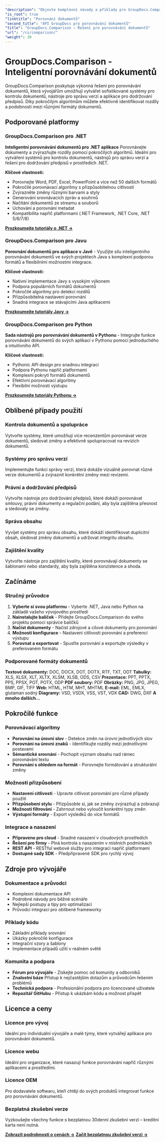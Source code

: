 ```yaml
---
"description": "Objevte komplexní návody a příklady pro GroupDocs.Comparison napříč různými platformami. Inteligentně porovnávejte dokumenty pomocí pokročilých algoritmů pro systémy kontroly dokumentů, správu verzí a řešení pro dodržování předpisů."
"is_root": true
"linktitle": "Porovnání dokumentů"
"second_title": "API GroupDocs pro porovnávání dokumentů"
"title": "GroupDocs.Comparison – Řešení pro porovnávání dokumentů"
"url": "/cs/comparison/"
"weight": 30
---
```


# GroupDocs.Comparison - Inteligentní porovnávání dokumentů

GroupDocs.Comparison poskytuje výkonná řešení pro porovnávání dokumentů, která vývojářům umožňují vytvářet sofistikované systémy pro kontrolu dokumentů, nástroje pro správu verzí a aplikace pro dodržování předpisů. Díky pokročilým algoritmům můžete efektivně identifikovat rozdíly a podobnosti mezi různými formáty dokumentů.

## Podporované platformy

### GroupDocs.Comparison pro .NET
**Inteligentní porovnávání dokumentů pro .NET aplikace** Porovnávejte dokumenty a zvýrazňujte rozdíly pomocí pokročilých algoritmů. Ideální pro vytváření systémů pro kontrolu dokumentů, nástrojů pro správu verzí a řešení pro dodržování předpisů v prostředích .NET.

**Klíčové vlastnosti:**
- Porovnejte Word, PDF, Excel, PowerPoint a více než 50 dalších formátů
- Pokročilé porovnávací algoritmy s přizpůsobitelnou citlivostí
- Zvýrazněte změny různými barvami a styly  
- Generování srovnávacích zpráv a souhrnů
- Načítání dokumentů ze streamu a souborů
- Uchování a porovnání metadat
- Kompatibilita napříč platformami (.NET Framework, .NET Core, .NET 5/6/7/8)

**[Prozkoumejte tutoriály o .NET →](./net/)**


### GroupDocs.Comparison pro Javu
**Porovnání dokumentů pro aplikace v Javě** - Využijte sílu inteligentního porovnávání dokumentů ve svých projektech Java s komplexní podporou formátů a flexibilními možnostmi integrace.

**Klíčové vlastnosti:**
- Nativní implementace Javy s vysokým výkonem
- Podpora populárních formátů dokumentů
- Pokročilé algoritmy pro detekci rozdílů
- Přizpůsobitelná nastavení porovnání
- Snadná integrace se stávajícími Java aplikacemi

**[Prozkoumejte tutoriály Javy →](./java/)**


### GroupDocs.Comparison pro Python
**Sada nástrojů pro porovnávání dokumentů v Pythonu** - Integrujte funkce porovnávání dokumentů do svých aplikací v Pythonu pomocí jednoduchého a intuitivního API.

**Klíčové vlastnosti:**
- Pythonic API design pro snadnou integraci
- Podpora Pythonu napříč platformami
- Komplexní pokrytí formátů dokumentů
- Efektivní porovnávací algoritmy
- Flexibilní možnosti výstupu

**[Prozkoumejte tutoriály Pythonu →](./python/)**


## Oblíbené případy použití

### Kontrola dokumentů a spolupráce
Vytvořte systémy, které umožňují více recenzentům porovnávat verze dokumentů, sledovat změny a efektivně spolupracovat na revizích dokumentů.

### Systémy pro správu verzí
Implementujte funkci správy verzí, která dokáže vizuálně porovnat různé verze dokumentů a zvýraznit konkrétní změny mezi revizemi.

### Právní a dodržování předpisů
Vytvořte nástroje pro dodržování předpisů, které dokáží porovnávat smlouvy, právní dokumenty a regulační podání, aby byla zajištěna přesnost a sledovaly se změny.

### Správa obsahu
Vyvíjet systémy pro správu obsahu, které dokáží identifikovat duplicitní obsah, sledovat změny dokumentů a udržovat integritu obsahu.

### Zajištění kvality
Vytvořte nástroje pro zajištění kvality, které porovnávají dokumenty se šablonami nebo standardy, aby byla zajištěna konzistence a shoda.


## Začínáme

### Stručný průvodce
1. **Vyberte si svou platformu** - Vyberte .NET, Java nebo Python na základě vašeho vývojového prostředí
2. **Nainstalujte balíček** - Přidejte GroupDocs.Comparison do svého projektu pomocí správce balíčků
3. **Načíst dokumenty** - Načíst zdrojové a cílové dokumenty pro porovnání
4. **Možnosti konfigurace** - Nastavení citlivosti porovnání a preferencí výstupu
5. **Porovnat a exportovat** - Spusťte porovnání a exportujte výsledky v preferovaném formátu

### Podporované formáty dokumentů

**Textové dokumenty:** DOC, DOCX, DOT, DOTX, RTF, TXT, ODT
**Tabulky:** XLS, XLSX, XLT, XLTX, XLSM, XLSB, ODS, CSV
**Prezentace:** PPT, PPTX, PPS, PPSX, POT, POTX, ODP
**PDF soubory:** PDF
**Obrázky:** PNG, JPG, JPEG, BMP, GIF, TIFF
**Web:** HTML, HTM, MHT, MHTML
**E-mail:** EML, EMLX, glutaman sodný
**Diagramy:** VSD, VSDX, VSS, VST, VDX
**CAD:** DWG, DXF
**A mnoho dalších...**


## Pokročilé funkce

### Porovnávací algoritmy
- **Porovnání na úrovni slov** - Detekce změn na úrovni jednotlivých slov
- **Porovnání na úrovni znaků** - Identifikujte rozdíly mezi jednotlivými postavami  
- **Sémantické srovnání** - Pochopit význam obsahu nad rámec porovnávání textu
- **Porovnání s ohledem na formát** - Porovnejte formátování a strukturální změny

### Možnosti přizpůsobení
- **Nastavení citlivosti** - Upravte citlivost porovnání pro různé případy použití
- **Přizpůsobení stylu** - Přizpůsobte si, jak se změny zvýrazňují a zobrazují
- **Možnosti filtrování** - Zahrnout nebo vyloučit konkrétní typy změn
- **Výstupní formáty** - Export výsledků do více formátů

### Integrace a nasazení
- **Připraveno pro cloud** - Snadné nasazení v cloudových prostředích
- **Řešení pro firmy** - Plná kontrola s nasazením v místních podmínkách
- **REST API** - RESTful webové služby pro integraci napříč platformami
- **Dostupné sady SDK** - Předpřipravené SDK pro rychlý vývoj


## Zdroje pro vývojáře

### Dokumentace a průvodci
- Komplexní dokumentace API
- Podrobné návody pro běžné scénáře
- Nejlepší postupy a tipy pro optimalizaci
- Průvodci integrací pro oblíbené frameworky

### Příklady kódu
- Základní příklady srovnání
- Ukázky pokročilé konfigurace
- Integrační vzory a šablony
- Implementace případů užití v reálném světě

### Komunita a podpora
- **Fórum pro vývojáře** - Získejte pomoc od komunity a odborníků
- **Znalostní báze** Přístup k nejčastějším dotazům a průvodcům řešením problémů  
- **Technická podpora** - Profesionální podpora pro licencované uživatele
- **Repozitář GitHubu** - Přístup k ukázkám kódu a možnost přispět

## Licence a ceny

### Licence pro vývoj
Ideální pro individuální vývojáře a malé týmy, které vytvářejí aplikace pro porovnávání dokumentů.

### Licence webu  
Ideální pro organizace, které nasazují funkce porovnávání napříč různými aplikacemi a prostředími.

### Licence OEM
Pro dodavatele softwaru, kteří chtějí do svých produktů integrovat funkce pro porovnávání dokumentů.

### Bezplatná zkušební verze
Vyzkoušejte všechny funkce s bezplatnou 30denní zkušební verzí – kreditní karta není nutná.

**[Zobrazit podrobnosti o cenách →](https://purchase.groupdocs.com/pricing/comparison)**
**[Začít bezplatnou zkušební verzi →](https://releases.groupdocs.com/)**